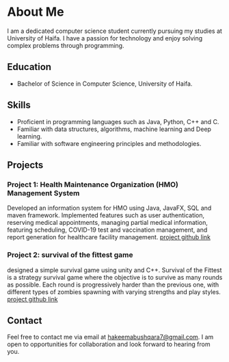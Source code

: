 # About Me

I am a dedicated computer science student currently pursuing my studies at University of Haifa. I have a passion for technology and enjoy solving complex problems through programming.

## Education

- Bachelor of Science in Computer Science, University of Haifa.

## Skills

- Proficient in programming languages such as Java, Python, C++ and C.
- Familiar with data structures, algorithms, machine learning and Deep learning.
- Familiar with software engineering principles and methodologies.

## Projects

### Project 1: Health Maintenance Organization (HMO) Management System

Developed an information system for HMO using Java, JavaFX, SQL and maven framework. Implemented features such as user authentication, reserving medical appointments, managing partial medical information, featuring scheduling, COVID-19 test and vaccination management, and report generation for healthcare facility management.
[project github link](https://github.com/KhaledSger/SoftwareEngineering)

### Project 2: survival of the fittest game

designed a simple survival game using unity and C++. Survival of the Fittest is a strategy survival game where the objective is to survive as many rounds as possible. Each round is progressively harder than the previous one, with different types of zombies spawning with varying strengths and play styles. 
[project github link](https://github.com/hakeemab/survival-of-the-fittest-game)

## Contact

Feel free to contact me via email at [hakeemabushqara7@gmail.com](hakeemabushqara7@gmail.com). I am open to opportunities for collaboration and look forward to hearing from you.
